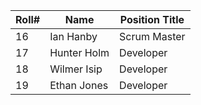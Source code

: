
| Roll# | Name      | Position Title |
| ----- | --------- | -------------- |
| 16    | Ian Hanby | Scrum Master   |
| 17    |Hunter Holm| Developer      |
| 18    |Wilmer Isip| Developer      |
| 19    |Ethan Jones| Developer      |
